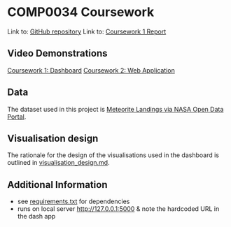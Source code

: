 # COMP0034 Coursework

Link to: [GitHub repository](https://github.com/ucl-comp0035/comp0034-cw1-i-serenaives)
Link to: [Coursework 1 Report](coursework_1/coursework1.md)

## Video Demonstrations
[Coursework 1: Dashboard](https://www.youtube.com/watch?v=z-lsMgPTBN8)
[Coursework 2: Web Application]()

## Data
The dataset used in this project is [Meteorite Landings via NASA Open Data Portal](https://data.nasa.gov/Space-Science/Meteorite-Landings/gh4g-9sfh).

## Visualisation design
The rationale for the design of the visualisations used in the dashboard is outlined in [visualisation_design.md](/coursework_1/visualisation%20design/visualisation_design.md).

## Additional Information
- see [requirements.txt](/requirements.txt) for dependencies
- runs on local server http://127.0.0.1:5000 & note the hardcoded URL in the dash app